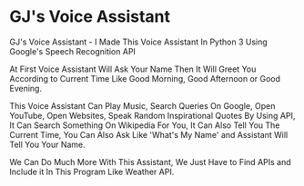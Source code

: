# GJ's Voice Assistant
GJ's Voice Assistant - I Made This Voice Assistant In Python 3 Using Google's Speech Recognition API

At First Voice Assistant Will Ask Your Name Then It Will Greet You According to Current Time Like Good Morning, Good Afternoon or Good Evening.

This Voice Assistant Can Play Music, Search Queries On Google, Open YouTube, Open Websites, Speak Random Inspirational Quotes By Using API,
It Can Search Something On Wikipedia For You, It Can Also Tell You The Current Time, You Can Also Ask Like 'What's My Name' and Assistant Will Tell You Your Name.

We Can Do Much More With This Assistant, We Just Have to Find APIs and Include it In This Program Like Weather API.
